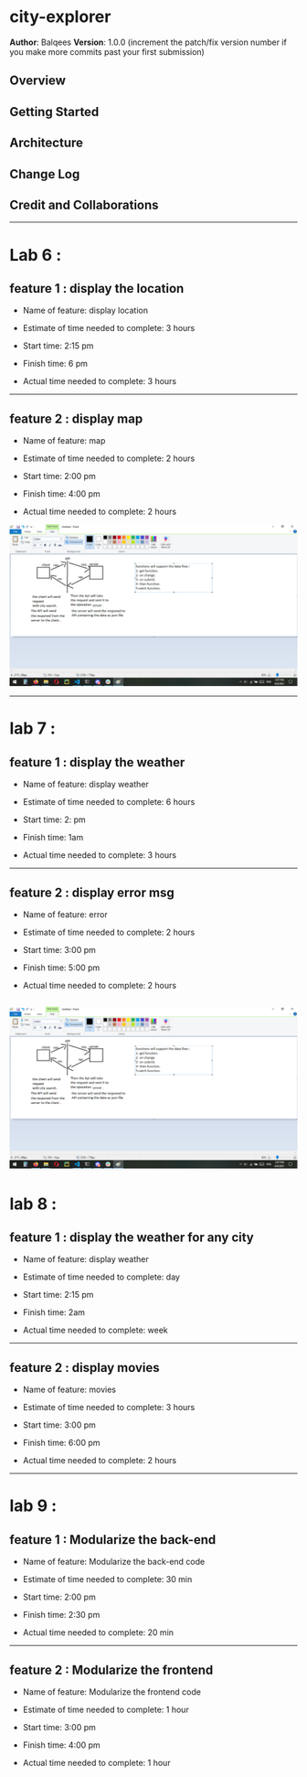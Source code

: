 # city-explorer

**Author**: Balqees
**Version**: 1.0.0 (increment the patch/fix version number if you make more commits past your first submission)

## Overview
<!-- Provide a high level overview of what this application is and why you are building it, beyond the fact that it's an assignment for this class. (i.e. What's your problem domain?) -->

## Getting Started
<!-- What are the steps that a user must take in order to build this app on their own machine and get it running? -->

## Architecture
<!-- Provide a detailed description of the application design. What technologies (languages, libraries, etc) you're using, and any other relevant design information. -->

## Change Log
<!-- Use this area to document the iterative changes made to your application as each feature is successfully implemented. Use time stamps. Here's an example:

01-01-2001 4:59pm - Application now has a fully-functional express server, with a GET route for the location resource. -->

## Credit and Collaborations
---
# Lab 6 :

## feature 1 : display the location

+ Name of feature: display location

+ Estimate of time needed to complete: 3 hours

+ Start time: 2:15 pm

+ Finish time: 6 pm

+ Actual time needed to complete: 3 hours

---

## feature 2 : display map 

+ Name of feature: map

+ Estimate of time needed to complete: 2 hours

+ Start time: 2:00 pm

+ Finish time: 4:00 pm

+ Actual time needed to complete: 2 hours


![](api.png)

---

# lab 7 :

## feature 1 : display the weather 

+ Name of feature: display weather

+ Estimate of time needed to complete: 6 hours

+ Start time: 2: pm

+ Finish time: 1am

+ Actual time needed to complete: 3 hours

---

## feature 2 : display error msg

+ Name of feature: error

+ Estimate of time needed to complete: 2 hours

+ Start time: 3:00 pm

+ Finish time: 5:00 pm

+ Actual time needed to complete: 2 hours


![](api.png)
---

# lab 8 :

## feature 1 : display the weather for any city

+ Name of feature: display weather

+ Estimate of time needed to complete: day

+ Start time: 2:15 pm

+ Finish time: 2am

+ Actual time needed to complete: week

---

## feature 2 : display movies 

+ Name of feature: movies

+ Estimate of time needed to complete: 3 hours

+ Start time: 3:00 pm

+ Finish time: 6:00 pm

+ Actual time needed to complete: 2 hours



---

# lab 9 :

## feature 1 : Modularize the back-end

+ Name of feature: Modularize the back-end code

+ Estimate of time needed to complete: 30 min

+ Start time: 2:00 pm

+ Finish time: 2:30 pm

+ Actual time needed to complete: 20 min

---

## feature 2 : Modularize the frontend

+ Name of feature: Modularize the frontend code

+ Estimate of time needed to complete:  1 hour

+ Start time: 3:00 pm

+ Finish time: 4:00 pm

+ Actual time needed to complete: 1 hour




